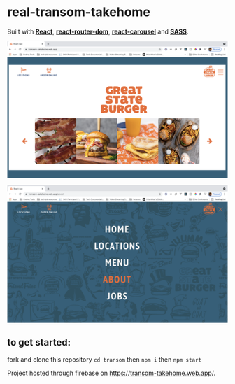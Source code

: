 # real-transom-takehome
Built with <b><a href="https://reactjs.org/">React</a></b>, <b><a href="https://reactrouter.com/web/guides/quick-start">react-router-dom</a></b>, <b><a href="https://reactrouter.com/web/guides/quick-start">react-carousel</a></b> and <b><a href="https://sass-lang.com/">SASS</a></b>.



![Homescreen](homescreen.png "Homepage")

![Menu](menu.png "menu")

## to get started:

fork and clone this repository
`cd transom`
then 
`npm i`
 then
 `npm start`

Project hosted through firebase on https://transom-takehome.web.app/.


